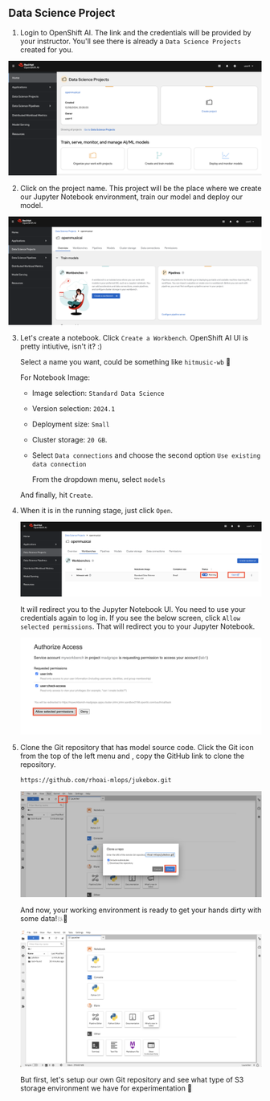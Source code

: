 ## Data Science Project

1. Login to OpenShift AI. The link and the credentials will be provided by your instructor. You'll see there is already a `Data Science Projects` created for you. 

![openshiftai.png](./images/openshiftai.png)

2. Click on the project name. This project will be the place where we create our Jupyter Notebook environment, train our model and deploy our model.

![datascienceproject-2.png](./images/datascienceproject-2.png)


3. Let's create a notebook. Click `Create a Workbench`. OpenShift AI UI is pretty intiutive, isn't it? :)

   Select a name you want, could be something like `hitmusic-wb` 🎺

    For Notebook Image: 

    - Image selection: `Standard Data Science`

    - Version selection: `2024.1`

    - Deployment size: `Small`
    - Cluster storage: `20 GB`. 
    
    - Select `Data connections` and choose the second option `Use existing data connection`
    
      From the dropdown menu, select `models`
       

    And finally, hit `Create`.

4. When it is in the running stage, just click `Open`.

    ![create-a-workbench.png](./images/create-a-workbench.png)

   It will redirect you to the Jupyter Notebook UI. You need to use your credentials again to log in. If you see the below screen, click `Allow selected permissions`. That will redirect you to your Jupyter Notebook.

    ![create-a-workbench-4.png](./images/create-a-workbench-4.png)

5. Clone the Git repository that has model source code. Click the Git icon from the top of the left menu and , copy the GitHub link to clone the repository.

    ```bash
    https://github.com/rhoai-mlops/jukebox.git
    ```

    ![notebook-clone-repo.png](./images/notebook-clone-repo.png)

    And now, your working environment is ready to get your hands dirty with some data!💥💪

    ![jupyter-notebook-ui.png](./images/jupyter-notebook-ui.png)

    But first, let's setup our own Git repository and see what type of S3 storage environment we have for experimentation 🫡